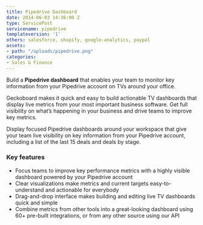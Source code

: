 ```yaml
---
title: Pipedrive Dashboard
date: 2014-06-03 14:36:00 Z
type: ServicePost
servicename: pipedrive
templateversion: '1'
others: salesforce, shopify, google-analytics, paypal
assets:
- path: "/uploads/pipedrive.png"
categories:
- Sales & Finance
---
```


Build a **Pipedrive dashboard** that enables your team to monitor key information from your Pipedrive account on TVs around your office.

Geckoboard makes it quick and easy to build actionable TV dashboards that display live metrics from your most important business software. Get full visibility on what’s happening in your business and drive teams to improve key metrics. 

Display focused Pipedrive dashboards around your workspace that give your team live visibility on key information from your Pipedrive  account, including a list of the last 15 deals and deals by stage. 


<div class="useful-resources widget-main__inner">
<h3>Key features</h3>
<ul class="resources-links">
<li><span>Focus teams to improve key performance metrics with a highly visible dashboard powered by your Pipedrive account</span></li>
<li><span>Clear visualizations make metrics and current targets easy-to-understand and actionable for everybody</span></li>
<li><span>Drag-and-drop interface makes building and editing live TV dashboards quick and simple</span></li>
<li><span>Combine metrics from other tools into a great-looking dashboard using 60+ pre-built integrations, or from any other source using our API</span></li>
</ul>
</div>
